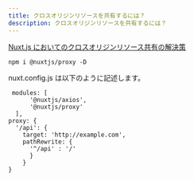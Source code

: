 ```yaml
---
title: クロスオリジンリソースを共有するには？
description: クロスオリジンリソースを共有するには？
---
```


[Nuxt.js においてのクロスオリジンリソース共有の解決策](https://github.com/nuxt-community/proxy-module#readme)

```
npm i @nuxtjs/proxy -D
```

nuxt.config.js は以下のように記述します。

```
 modules: [
      '@nuxtjs/axios',
      '@nuxtjs/proxy'
  ],
proxy: {
  '/api': {
    target: 'http://example.com',
    pathRewrite: {
      '^/api' : '/'
      }
    }
}
```
